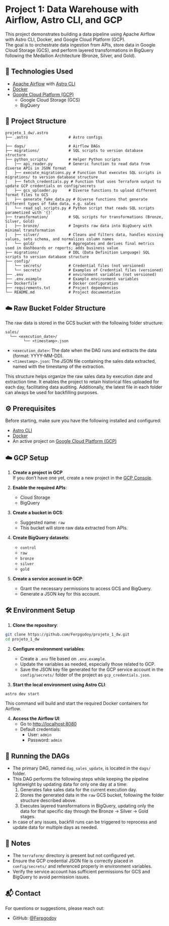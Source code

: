 
# Project 1: Data Warehouse with Airflow, Astro CLI, and GCP

This project demonstrates building a data pipeline using Apache Airflow with Astro CLI, Docker, and Google Cloud Platform (GCP).  
The goal is to orchestrate data ingestion from APIs, store data in Google Cloud Storage (GCS), and perform layered transformations in BigQuery following the Medallion Architecture (Bronze, Silver, and Gold).

## 🚀 Technologies Used

- [Apache Airflow](https://airflow.apache.org/) with [Astro CLI](https://www.astronomer.io/docs/astro/cli/install-cli/)
- [Docker](https://www.docker.com/)
- [Google Cloud Platform (GCP)](https://cloud.google.com/)
  - Google Cloud Storage (GCS)
  - BigQuery

## 📁 Project Structure

```
projeto_1_dw/.astro
├── .astro                  # Astro configs

├── dags/                   # Airflow DAGs
├── migrations/             # SQL scripts to version database structure
├── python_scripts/         # Helper Python scripts
│   │── api_reader.py       # Generic function to read data from diverse APIs in JSON format
│   ├── execute_migrations.py # Function that executes SQL scripts in migrations/ to version database structure
│   ├── fetch_credentials.py # Function that uses Terraform output to update GCP credentials on config/secrets
│   ├── gcs_uploader.py     # Diverse functions to upload different format files to GCS
│   ├── generate_fake_data.py # Diverse functions that generate different types of fake data, e.g. sales
│   └── read_sql_scripts.py # Python script that reads SQL scripts parametized with '{}'
├── transformation/         # SQL scripts for transformations (Bronze, Silver, Gold)
│   ├── bronze/             # Ingests raw data into BigQuery with minimal transformation
│   ├── silver/             # Cleans and filters data, handles missing values, sets schema, and normalizes column names
│   └── gold/               # Aggregates and derives final metrics used in dashboards or reports; adds business value
├── migrations/             # DDL (Data Definition Language) SQL scripts to version database structure
├── config/
│   └── secrets/            # Credential files (not versioned)
│   └── secrets/            # Examples of Credential files (versioned)
├── .env                    # environment variables (not versioned)
├── .env.example            # Example environment variables
├── Dockerfile              # Docker configuration
├── requirements.txt        # Project dependencies
└── README.md               # Project documentation
```

## ☁️ Raw Bucket Folder Structure

The raw data is stored in the GCS bucket with the following folder structure:

```
sales/
  └── <execution_date>/
        └── <timestamp>.json
```

- `<execution_date>`: The date when the DAG runs and extracts the data (format: YYYY-MM-DD).
- `<timestamp>.json`: The JSON file containing the sales data extracted, named with the timestamp of the extraction.

This structure helps organize the raw sales data by execution date and extraction time. 
It enables the project to retain historical files uploaded for each day, facilitating data auditing. 
Additionally, the latest file in each folder can always be used for backfilling purposes.

## ⚙️ Prerequisites

Before starting, make sure you have the following installed and configured:

- [Astro CLI](https://www.astronomer.io/docs/astro/cli/install-cli/)
- [Docker](https://www.docker.com/get-started)
- An active project on [Google Cloud Platform (GCP)](https://cloud.google.com/)

## ☁️ GCP Setup

1. **Create a project in GCP**  
   If you don’t have one yet, create a new project in the [GCP Console](https://console.cloud.google.com/).

2. **Enable the required APIs**:
   - Cloud Storage
   - BigQuery

3. **Create a bucket in GCS**:
   - Suggested name: `raw`
   - This bucket will store raw data extracted from APIs.

4. **Create BigQuery datasets**:
   - `control`
   - `raw`
   - `bronze`
   - `silver`
   - `gold`

5. **Create a service account in GCP**:
   - Grant the necessary permissions to access GCS and BigQuery.
   - Generate a JSON key for this account.
   

## 🛠️ Environment Setup

1. **Clone the repository**:

```bash
git clone https://github.com/Ferpgodoy/projeto_1_dw.git
cd projeto_1_dw
```

2. **Configure environment variables**:
   - Create a `.env` file based on `.env.example`.
   - Update the variables as needed, especially those related to GCP.
   - Save the JSON key file generated for the GCP service account in the `config/secrets/` folder of the project as `gcp_credentials.json`.

3. **Start the local environment using Astro CLI**:

```bash
astro dev start
```

This command will build and start the required Docker containers for Airflow.

4. **Access the Airflow UI**:
   - Go to [http://localhost:8080](http://localhost:8080)
   - Default credentials:
     - User: `admin`
     - Password: `admin`

## 📄 Running the DAGs

- The primary DAG, named `dag_sales_update`, is located in the `dags/` folder.
- This DAG performs the following steps while keeping the pipeline lightweight by updating data for only one day at a time:
  1. Generates fake sales data for the current execution day.
  2. Stores the generated data in the `raw` GCS bucket, following the folder structure described above.
  3. Executes layered transformations in BigQuery, updating only the data for that specific day through the Bronze → Silver → Gold stages.
- In case of any issues, backfill runs can be triggered to reprocess and update data for multiple days as needed.


## 📝 Notes

- The `terraform/` directory is present but not configured yet.
- Ensure the GCP credential JSON file is correctly placed in `config/secrets/` and referenced properly in environment variables.
- Verify the service account has sufficient permissions for GCS and BigQuery to avoid permission issues.

## 📬 Contact

For questions or suggestions, please reach out:

- GitHub: [@Ferpgodoy](https://github.com/Ferpgodoy)

